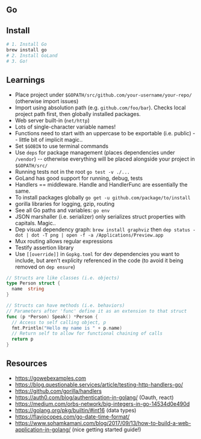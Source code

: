 ## Go

## Install

```bash
# 1. Install Go
brew install go
# 2. Install GoLand
# 3. Go!
```

## Learnings

* Place project under `$GOPATH/src/github.com/your-username/your-repo/` (otherwise import issues)
* Import using absolution path (e.g. `github.com/foo/bar`). Checks local project path first, then globally installed packages.
* Web server built-in (`net/http`)
* Lots of single-character variable names!
* Functions need to start with an uppercase to be exportable (i.e. public) -- little bit of implicit magic..
* Set `$GOBIN` to use terminal commands
* Use `deps` for package management (places dependencies under `/vendor`) -- otherwise everything will be placed alongside your project in `$GOPATH/src/`
* Running tests not in the root `go test -v ./...`
* GoLand has good support for running, debug, tests
* Handlers == middleware. Handle and HandlerFunc are essentially the same.
* To install packages globally `go get -u github.com/package/to/install`
* gorilla libraries for logging, gzip, routing
* See all Go paths and variables: `go env`
* JSON marshaller (i.e. serializer) only serializes struct properties with capitals. Magic..
* Dep visual dependency graph: `brew install graphviz` then `dep status -dot | dot -T png | open -f -a /Applications/Preview.app`
* Mux routing allows regular expressions
* Testify assertion library
* Use `[[override]]` in `Gopkg.toml` for dev dependencies you want to include, but aren't explicity referenced in the code (to avoid it being removed on `dep ensure`)

```go
// Structs are like classes (i.e. objects)
type Person struct {
  name  string
}

// Structs can have methods (i.e. behaviors)
// Parameters after 'func' define it as an extension to that struct
func (p *Person) Speak() *Person {
  // Access to self calling object, p
  fmt.Println("Hello my name is " + p.name)
  // Return self to allow for functional chaining of calls
  return p
}
```

## Resources

* https://gowebexamples.com
* https://blog.questionable.services/article/testing-http-handlers-go/
* https://github.com/gorilla/handlers
* https://auth0.com/blog/authentication-in-golang/ (Oauth, react)
* https://medium.com/orbs-network/big-integers-in-go-14534d0e490d
* https://golang.org/pkg/builtin/#int16 (data types)
* https://flaviocopes.com/go-date-time-format/
* https://www.sohamkamani.com/blog/2017/09/13/how-to-build-a-web-application-in-golang/ (nice getting started guide!)
